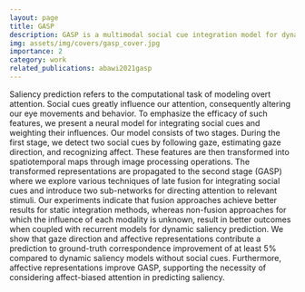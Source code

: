 ```yaml
---
layout: page
title: GASP
description: GASP is a multimodal social cue integration model for dynamic (video) saliency prediction. It combines the representations of existing social cue detectors (gaze estimation, gaze following, facial expression recognition, and audiovisual saliency prediction) and attends to the most conspicious region. 
img: assets/img/covers/gasp_cover.jpg
importance: 2
category: work
related_publications: abawi2021gasp
---
```


Saliency prediction refers to the computational task of modeling overt attention. Social cues greatly influence our attention, consequently altering our eye movements and behavior. To emphasize the efficacy of such features, we present a neural model for integrating social cues and weighting their influences. Our model consists of two stages. During the first stage, we detect two social cues by following gaze, estimating gaze direction, and recognizing affect. These features are then transformed into spatiotemporal maps through image processing operations. The transformed representations are propagated to the second stage (GASP) where we explore various techniques of late fusion for integrating social cues and introduce two sub-networks for directing attention to relevant stimuli. Our experiments indicate that fusion approaches achieve better results for static integration methods, whereas non-fusion approaches for which the influence of each modality is unknown, result in better outcomes when coupled with recurrent models for dynamic saliency prediction. We show that gaze direction and affective representations contribute a prediction to ground-truth correspondence improvement of at least 5% compared to dynamic saliency models without social cues. Furthermore, affective representations improve GASP, supporting the necessity of considering affect-biased attention in predicting saliency.
